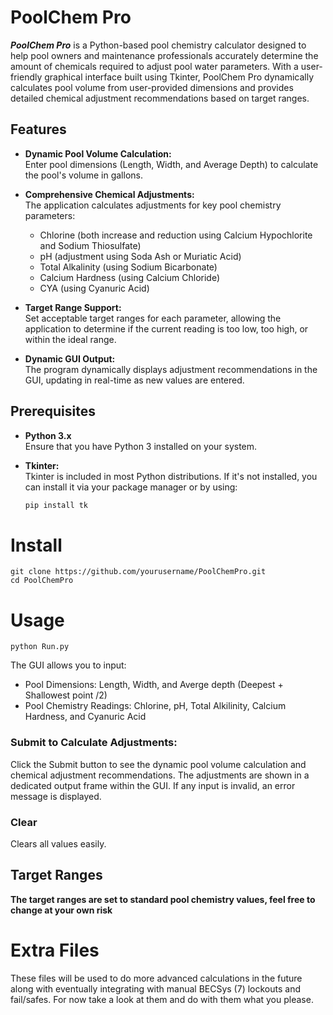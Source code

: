 # PoolChem Pro

***PoolChem Pro*** is a Python-based pool chemistry calculator designed to help pool owners and maintenance professionals accurately determine the amount of chemicals required to adjust pool water parameters. With a user-friendly graphical interface built using Tkinter, PoolChem Pro dynamically calculates pool volume from user-provided dimensions and provides detailed chemical adjustment recommendations based on target ranges.

## Features

- **Dynamic Pool Volume Calculation:**  
  Enter pool dimensions (Length, Width, and Average Depth) to calculate the pool's volume in gallons.

- **Comprehensive Chemical Adjustments:**  
  The application calculates adjustments for key pool chemistry parameters:
  - Chlorine (both increase and reduction using Calcium Hypochlorite and Sodium Thiosulfate)
  - pH (adjustment using Soda Ash or Muriatic Acid)
  - Total Alkalinity (using Sodium Bicarbonate)
  - Calcium Hardness (using Calcium Chloride)
  - CYA (using Cyanuric Acid)

- **Target Range Support:**  
  Set acceptable target ranges for each parameter, allowing the application to determine if the current reading is too low, too high, or within the ideal range.

- **Dynamic GUI Output:**  
  The program dynamically displays adjustment recommendations in the GUI, updating in real-time as new values are entered.

## Prerequisites

- **Python 3.x**  
  Ensure that you have Python 3 installed on your system.

- **Tkinter:**  
  Tkinter is included in most Python distributions. If it's not installed, you can install it via your package manager or by using:
  ```bash
  pip install tk
# Install
```
git clone https://github.com/yourusername/PoolChemPro.git
cd PoolChemPro
```
# Usage 
```
python Run.py
```
The GUI allows you to input:
- Pool Dimensions: Length, Width, and Averge depth (Deepest + Shallowest point /2)
- Pool Chemistry Readings: Chlorine, pH, Total Alkilinity, Calcium Hardness, and Cyanuric Acid
### Submit to Calculate Adjustments:
Click the Submit button to see the dynamic pool volume calculation and chemical adjustment recommendations.
The adjustments are shown in a dedicated output frame within the GUI. If any input is invalid, an error message is displayed.
### Clear
Clears all values easily.

## Target Ranges
**The target ranges are set to standard pool chemistry values, feel free to change at your own risk**

##

# Extra Files
These files will be used to do more advanced calculations in the future along with eventually integrating with manual BECSys (7) lockouts and fail/safes. For now take a look at them and do with them what you please.